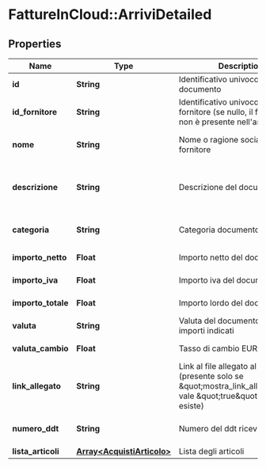 # FattureInCloud::ArriviDetailed

## Properties
Name | Type | Description | Notes
------------ | ------------- | ------------- | -------------
**id** | **String** | Identificativo univoco del documento | [default to &#39;0&#39;]
**id_fornitore** | **String** | Identificativo univoco del fornitore (se nullo, il fornitore non è presente nell&#39;anagrafica) | [optional] [default to &#39;0&#39;]
**nome** | **String** | Nome o ragione sociale del fornitore | [default to &#39;Mario Rossi&#39;]
**descrizione** | **String** | Descrizione del documento | [default to &#39;Licenza software ABC&#39;]
**categoria** | **String** | Categoria documento | [optional] [default to &#39;&#39;]
**importo_netto** | **Float** | Importo netto del documento | [default to 0.0]
**importo_iva** | **Float** | Importo iva del documento | [default to 0.0]
**importo_totale** | **Float** | Importo lordo del documento | [default to 0.0]
**valuta** | **String** | Valuta del documento e degli importi indicati | [default to &#39;EUR&#39;]
**valuta_cambio** | **Float** | Tasso di cambio EUR/{valuta} | [default to 1.0]
**link_allegato** | **String** | Link al file allegato al documento (presente solo se \&quot;mostra_link_allegato\&quot; vale \&quot;true\&quot; e l&#39;allegato esiste) | [optional] 
**numero_ddt** | **String** | Numero del ddt ricevuto | [optional] [default to &#39;&#39;]
**lista_articoli** | [**Array&lt;AcquistiArticolo&gt;**](AcquistiArticolo.md) | Lista degli articoli | 


